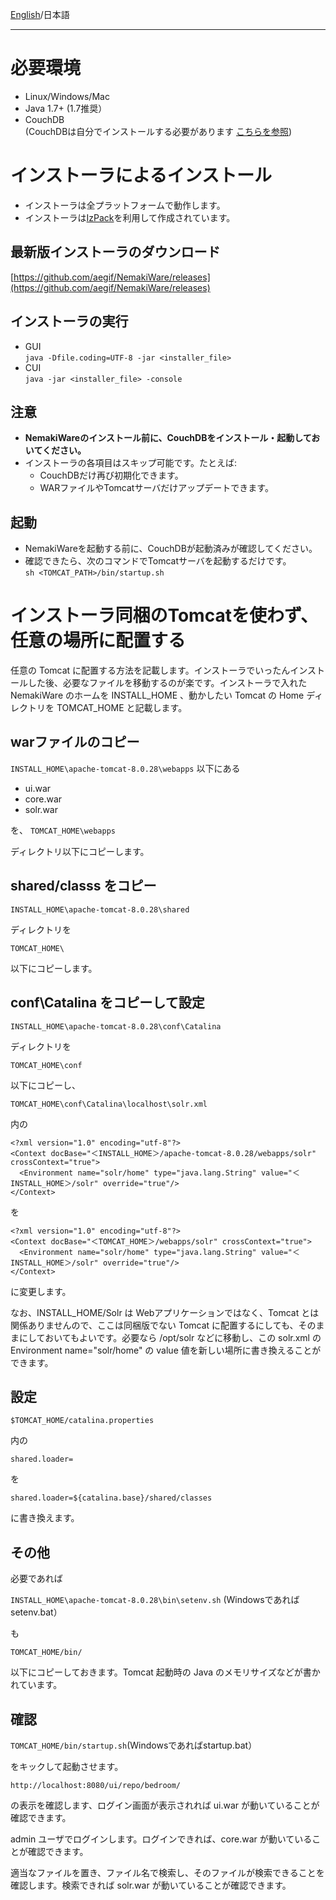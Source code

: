 [English](https://github.com/aegif/NemakiWare/wiki/Install%28NemakiWare%29)/日本語 
***
# 必要環境
- Linux/Windows/Mac
- Java 1.7+ (1.7推奨）
- CouchDB  
  (CouchDBは自分でインストールする必要があります [こちらを参照](https://github.com/aegif/NemakiWare/wiki/%E3%82%A4%E3%83%B3%E3%82%B9%E3%83%88%E3%83%BC%E3%83%AB%28CouchDB%29))


# インストーラによるインストール
- インストーラは全プラットフォームで動作します。
- インストーラは[IzPack](http://izpack.org/)を利用して作成されています。

## 最新版インストーラのダウンロード
[https://github.com/aegif/NemakiWare/releases](https://github.com/aegif/NemakiWare/releases)

## インストーラの実行
- GUI  
  `java -Dfile.coding=UTF-8 -jar <installer_file>`  
- CUI  
  `java -jar <installer_file> -console`  
 
## 注意
  - **NemakiWareのインストール前に、CouchDBをインストール・起動しておいてください。**  
  - インストーラの各項目はスキップ可能です。たとえば:  
    - CouchDBだけ再び初期化できます。
    - WARファイルやTomcatサーバだけアップデートできます。

## 起動
- NemakiWareを起動する前に、CouchDBが起動済みが確認してください。
- 確認できたら、次のコマンドでTomcatサーバを起動するだけです。  
  `sh <TOMCAT_PATH>/bin/startup.sh`

# インストーラ同梱のTomcatを使わず、任意の場所に配置する
任意の Tomcat に配置する方法を記載します。インストーラでいったんインストールした後、必要なファイルを移動するのが楽です。インストーラで入れた NemakiWare のホームを INSTALL_HOME 、動かしたい Tomcat の Home ディレクトリを TOMCAT_HOME と記載します。

## warファイルのコピー

`INSTALL_HOME\apache-tomcat-8.0.28\webapps`
以下にある
* ui.war
* core.war
* solr.war

を、
`TOMCAT_HOME\webapps`

ディレクトリ以下にコピーします。

## shared/classs をコピー
`INSTALL_HOME\apache-tomcat-8.0.28\shared`

ディレクトリを

`TOMCAT_HOME\`

以下にコピーします。

## conf\Catalina をコピーして設定

`INSTALL_HOME\apache-tomcat-8.0.28\conf\Catalina`

ディレクトリを

`TOMCAT_HOME\conf`

以下にコピーし、

`TOMCAT_HOME\conf\Catalina\localhost\solr.xml`

内の
```
<?xml version="1.0" encoding="utf-8"?>
<Context docBase="＜INSTALL_HOME＞/apache-tomcat-8.0.28/webapps/solr" crossContext="true">
  <Environment name="solr/home" type="java.lang.String" value="＜INSTALL_HOME＞/solr" override="true"/>
</Context>
```
を
```
<?xml version="1.0" encoding="utf-8"?>
<Context docBase="＜TOMCAT_HOME＞/webapps/solr" crossContext="true">
  <Environment name="solr/home" type="java.lang.String" value="＜INSTALL_HOME＞/solr" override="true"/>
</Context>
```
に変更します。

なお、INSTALL_HOME/Solr は Webアプリケーションではなく、Tomcat とは関係ありませんので、ここは同梱版でない Tomcat に配置するにしても、そのままにしておいてもよいです。必要なら /opt/solr などに移動し、この solr.xml の Environment name="solr/home" の value 値を新しい場所に書き換えることができます。


## 設定
`$TOMCAT_HOME/catalina.properties`

内の

`shared.loader=`

を

`shared.loader=${catalina.base}/shared/classes`

に書き換えます。

## その他

必要であれば

`INSTALL_HOME\apache-tomcat-8.0.28\bin\setenv.sh` (Windowsであればsetenv.bat）

も

`TOMCAT_HOME/bin/`

以下にコピーしておきます。Tomcat 起動時の Java のメモリサイズなどが書かれています。

## 確認
`TOMCAT_HOME/bin/startup.sh`(Windowsであればstartup.bat）

をキックして起動させます。

`http://localhost:8080/ui/repo/bedroom/`

の表示を確認します、ログイン画面が表示されれば ui.war が動いていることが確認できます。

admin ユーザでログインします。ログインできれば、core.war が動いていることが確認できます。

適当なファイルを置き、ファイル名で検索し、そのファイルが検索できることを確認します。検索できれば solr.war が動いていることが確認できます。


